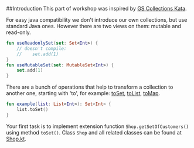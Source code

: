 ##Introduction
This part of workshop was inspired by [GS Collections Kata](https://github.com/goldmansachs/gs-collections-kata).

For easy java compatibility we don't introduce our own collections, but use standard Java ones.
However there are two views on them: mutable and read-only.

```kotlin
fun useReadonlySet(set: Set<Int>) {
    // doesn't compile:
    //    set.add(1)
}
fun useMutableSet(set: MutableSet<Int>) {
    set.add(1)
}
```

There are a bunch of operations that help to transform a collection to another one, starting with 'to', for example:
[toSet](http://kotlinlang.org/api/latest/jvm/stdlib/kotlin/to-set.html),
[toList](http://kotlinlang.org/api/latest/jvm/stdlib/kotlin/to-list.html),
[toMap](http://kotlinlang.org/api/latest/jvm/stdlib/kotlin/to-map.html).

```kotlin
fun example(list: List<Int>): Set<Int> {
    list.toSet()
}
```

Your first task is to implement extension function `Shop.getSetOfCustomers()` using method `toSet()`. Class `Shop`
and all related classes can be found at [Shop.kt](http://localhost:8080/#/Workshop/Collections/Introduction/Shop.kt).